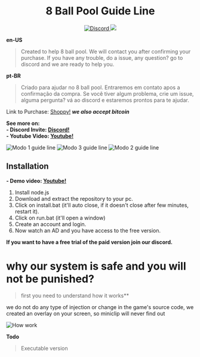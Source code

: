 <h1 align="center">8 Ball Pool Guide Line</h1>
<p align="center">
    <a href="https://discord.gg/CxG3f7S">
        <img src="https://img.shields.io/discord/675323046680330261.svg?label=Discord&logo=discord" alt="Discord"/>
    </a>
     <a href="https://shoppy.gg/product/NJzfO9I">
        <img src="https://img.shields.io/badge/Buy%20here-Shoppy-green">
    </a>
</p>

**en-US**
> Created to help 8 ball pool. We will contact you after confirming your purchase. If you have any trouble, do a issue, any question? go to discord and we are ready to help you.

**pt-BR**
> Criado para ajudar no 8 ball pool. Entraremos em contato apos a confirmação da compra. Se você tiver algum problema, crie um issue, alguma pergunta? vá ao discord e estaremos prontos para te ajudar.

Link to Purchase: [Shoppy!](https://shoppy.gg/product/NJzfO9I)
***we also accept bitcoin***

**See more on:**\
**- Discord Invite: [Discord!](https://discord.gg/CxG3f7S)**\
**- Youtube Video: [Youtube!](https://youtu.be/Lgy_c7YkUyA)**

![Modo 1 guide line](https://raw.githubusercontent.com/Felipefury/8-Ball-Pool-overlay/master/img/gifModo1.gif)
![Modo 3 guide line](https://raw.githubusercontent.com/Felipefury/8-Ball-Pool-overlay/master/img/gifModo3.gif)
![Modo 2 guide line](https://raw.githubusercontent.com/Felipefury/8-Ball-Pool-overlay/master/img/gifModo2.gif)

## Installation

**- Demo video: [Youtube!](https://youtu.be/s4fKPOYkkuU)**
1. Install node.js
2. Download and extract the repository to your pc.
3. Click on install.bat (it'll auto close, if it doesn't close after few minutes, restart it).
4. Click on run.bat (it'll open a window)
5. Create an account and login.
6. Now watch an AD and you have access to the free version.

**If you want to have a free trial of the paid version join our discord.**

# why our system is safe and you will not be punished?

> first you need to understand how it works**

we do not do any type of injection or change in the game's source code, we created an overlay on your screen, so miniclip will never find out

![How work](https://raw.githubusercontent.com/Felipefury/8-Ball-Pool-overlay/master/img/howwork.gif)

**Todo**

> Executable version
